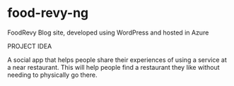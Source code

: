 # food-revy-ng

FoodRevy Blog site, developed using WordPress and hosted in Azure

PROJECT IDEA

A social app that helps people share their experiences of using a service at a near restaurant. This will help people find a restaurant they like without needing to physically go there.
